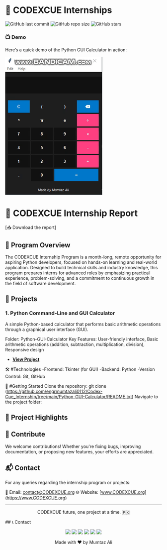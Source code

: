 # 🚀  CODEXCUE Internships
![GitHub last commit](https://img.shields.io/github/last-commit/engrmumtazali0112/Digital_Empowerment_Pakistan_Internships)
![GitHub repo size](https://img.shields.io/github/repo-size/engrmumtazali0112/Digital_Empowerment_Pakistan_Internships)
![GitHub stars](https://img.shields.io/github/stars/engrmumtazali0112/Digital_Empowerment_Pakistan_Internships?style=social)

### 📺 Demo

Here’s a quick demo of the Python GUI Calculator in action:

[![Python GUI Calculator Video Demo](https://github.com/engrmumtazali0112/Codex-Cue_Internship/blob/main/Python-GUI-Calculator/bandicam2024-11-0100-03-36-318-ezgif.com-video-to-gif-converter.gif?raw=true)](https://github.com/engrmumtazali0112/Codex-Cue_Internship/blob/main/Python-GUI-Calculator/bandicam%202024-11-01%2000-03-36-318.mp4)



# 📄 CODEXCUE Internship Report

[📥 Download the report]

## 🎯 Program Overview
The CODEXCUE Internship Program is a month-long, remote opportunity for aspiring Python developers, focused on hands-on learning and real-world application. Designed to build technical skills and industry knowledge, this program prepares interns for advanced roles by emphasizing practical experience, problem-solving, and a commitment to continuous growth in the field of software development.


## 📂 Projects

### 1. Python Command-Line and GUI Calculator
A simple Python-based calculator that performs basic arithmetic operations through a graphical user interface (GUI).

Folder: Python-GUI-Calculator
Key Features: User-friendly interface, Basic arithmetic operations (addition, subtraction, multiplication, division), Responsive design
- **[View Project](https://github.com/engrmumtazali0112/Codex-Cue_Internship/tree/main/Python-GUI-Calculator/README.txt)**

🛠️ #Technologies
-Frontend: Tkinter (for GUI)
-Backend: Python
-Version Control: Git, GitHub

🚀 #Getting Started
Clone the repository:
git clone (https://github.com/engrmumtazali0112/Codex-Cue_Internship/tree/main/Python-GUI-Calculator/README.txt)
Navigate to the project folder:



## 🌟 Project Highlights


## 🤝 Contribute

We welcome contributions! Whether you're fixing bugs, improving documentation, or proposing new features, your efforts are appreciated.

## 📬 Contact

For any queries regarding the internship program or projects:

📧 Email: [contact@CODEXCUE.org](mailto:contact@CODEXCUE.org)
🌐 Website: [www.CODEXCUE.org](https://www.CODEXCUE.org)

---

<p align="center">CODEXCUE future, one project at a time. 🇵🇰</p>
## 📞 Contact

<p align="center">
  <a href="mailto:engrmumtazali01@gmail.com"><img src="https://img.shields.io/badge/Email-D14836?style=for-the-badge&logo=gmail&logoColor=white"/></a>
  <a href="https://www.linkedin.com/in/mumtaz-ali"><img src="https://img.shields.io/badge/LinkedIn-0077B5?style=for-the-badge&logo=linkedin&logoColor=white"/></a>
  <a href="https://www.instagram.com/its_maliyzi"><img src="https://img.shields.io/badge/Instagram-E4405F?style=for-the-badge&logo=instagram&logoColor=white"/></a>
  <a href="https://x.com/mumtazali1223/status/1846913595021328672?s=51"><img src="https://img.shields.io/badge/X-1DA1F2?style=for-the-badge&logo=x&logoColor=white"/></a>
  <a href="https://discord.gg/DZgwHzEb"><img src="https://img.shields.io/badge/Discord-7289DA?style=for-the-badge&logo=discord&logoColor=white"/></a>
  <a href="https://wa.me/923476338292" target="_blank"><img src="https://img.shields.io/badge/WhatsApp-25D366?style=for-the-badge&logo=whatsapp&logoColor=white"/></a>
</p>

<p align="center">Made with ❤️ by Mumtaz Ali</p>
